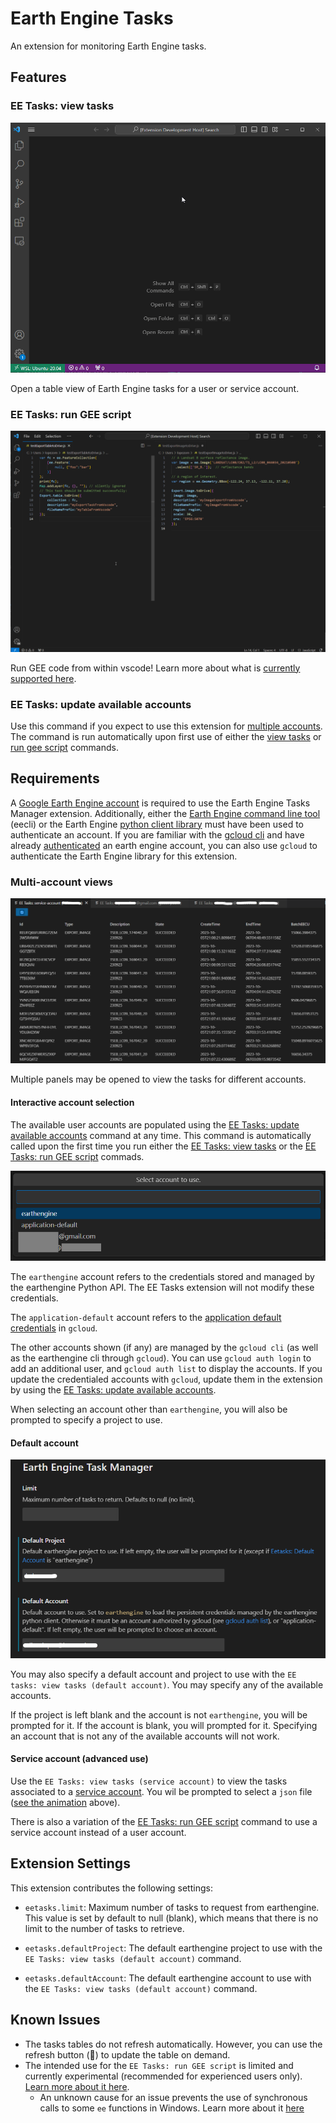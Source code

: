 # Earth Engine Tasks

An extension for monitoring Earth Engine tasks. 

## Features

### EE Tasks: view tasks

![eetasks-readme](https://raw.githubusercontent.com/gee-community/eetasks/main/docs/assets/eetasks-readme.gif)

Open a table view of Earth Engine tasks for a user or service account. 

### EE Tasks: run GEE script

![eetasks-readme](https://raw.githubusercontent.com/gee-community/eetasks/main/docs/assets/geerunExample.gif)

Run GEE code from within vscode! Learn more about what is [currently supported here](https://github.com/gee-community/eetasks/blob/main/docs/runGEEscripts.md). 

### EE Tasks: update available accounts

Use this command if you expect to use this extension for [multiple accounts](#multi-account-views). The command is run automatically upon first use of either the [view tasks](#ee-tasks-view) or [run gee script](#ee-tasks-run-gee-script) commands. 

## Requirements

A [Google Earth Engine account](https://code.earthengine.google.com/register) is required to use the Earth Engine Tasks Manager extension. Additionally, either the [Earth Engine command line tool](https://developers.google.com/earth-engine/guides/command_line) (eecli) or the Earth Engine [python client library](https://developers.google.com/earth-engine/guides/python_install) must have been used to authenticate an account. If you are familiar with the [gcloud cli](https://cloud.google.com/sdk/docs/install) and have already [authenticated](https://cloud.google.com/sdk/gcloud/reference/auth/login) an earth engine account, you can also use `gcloud` to authenticate the Earth Engine library for this extension. 

### Multi-account views

![eetasks-multi](https://raw.githubusercontent.com/gee-community/eetasks/main/docs/assets/eetasks-multi.png)

Multiple panels may be opened to view the tasks for different accounts. 

#### Interactive account selection

The available user accounts are populated using the [EE Tasks: update available accounts](#ee-tasks-update-available-accounts) command at any time. This command is automatically called upon the first time you run either the [EE Tasks: view tasks](#ee-tasks-view-tasks) or the [EE Tasks: run GEE script](#ee-tasks-run-gee-script) commads.

![eetasks-users](https://raw.githubusercontent.com/gee-community/eetasks/main/docs/assets/eetasks-users.png)

The `earthengine` account refers to the credentials stored and managed by the earthengine Python API. The EE Tasks extension will not modify these credentials. 

The `application-default` account refers to the
[application default credentials](https://cloud.google.com/sdk/gcloud/reference/auth/application-default) in `gcloud`.

The other accounts shown (if any) are managed by the `gcloud cli` (as well as the earthengine cli through `gcloud`). You can use `gcloud auth login` to add an additional user, and `gcloud auth list` to display the accounts. If you update the credentialed accounts with `gcloud`, update them in the extension by using the [EE Tasks: update available accounts](#ee-tasks-update-available-accounts). 

When selecting an account other than `earthengine`, you will also be prompted to specify a project to use. 

#### Default account

![eetasks-default](https://raw.githubusercontent.com/gee-community/eetasks/main/docs/assets/eetasks-default.png)

You may also specify a default account and project to use with the `EE tasks: view tasks (default account)`. You may specify any of the available accounts. 

If the project is left blank and the account is not `earthengine`, you will be prompted for it. If the account is blank, you will prompted for it. Specifying an account that is not any of the available accounts will not work. 

#### Service account (advanced use)

Use the `EE Tasks: view tasks (service account)` to view the tasks associated to a [service account](https://developers.google.com/earth-engine/guides/service_account). You wil be prompted to select a `json` file ([see the animation](#features) above).

There is also a variation of the [EE Tasks: run GEE script](#ee-tasks-run-gee-script) command to use a service account instead of a user account. 

## Extension Settings

This extension contributes the following settings:

* `eetasks.limit`: Maximum number of tasks to request from earthengine. This value is set by default to null (blank), which means that there is no limit to the number of tasks to retrieve. 

* `eetasks.defaultProject`: The default earthengine project to use with the `EE Tasks: view tasks (default account)` command.

* `eetasks.defaultAccount`: The default earthengine account to use with the `EE Tasks: view tasks (default account)` command.


## Known Issues

- The tasks tables do not refresh automatically. However, you can use the refresh button (🔄) to update the table on demand. 
- The intended use for the `EE Tasks: run GEE script` is limited and currently experimental (recommended for experienced users only). [Learn more about it here](https://github.com/gee-community/eetasks/blob/main/docs/runGEEscripts.md).
    - An unknown cause for an issue prevents the use of synchronous calls to some `ee` functions in Windows. Learn more about it [here](https://github.com/gee-community/eetasks/blob/main/docs/runGEEscripts.md#caveat-for-windows-users)